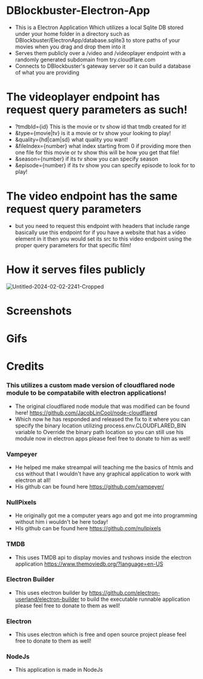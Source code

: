 # DBlockbuster-Electron-App
- This is a Electron Application Which utilizes a local Sqlite DB stored under your home folder in a directory such as DBlockbuster/ElectronApp/database.sqlite3 to store paths of your movies when you drag and drop them into it
- Serves them publicly over a /video and /videoplayer endpoint with a randomly generated subdomain from try.cloudflare.com
- Connects to DBlockbuster's gateway server so it can build a database of what you are providing


# The videoplayer endpoint has request query parameters as such!
- ?tmdbId={id} This is the movie or tv show id that tmdb created for it!
- &type={movie|tv} is it a movie or tv show your looking to play!
- &quality={hd|cam|sd} what quality you want!
- &fileIndex={number} what index starting from 0 if providing more then one file for this movie or tv show this will be how you get that file!
- &season={number} if its tv show you can specify season
- &episode={number} if its tv show you can specify episode to look for to play!

# The video endpoint has the same request query parameters
- but you need to request this endpoint with headers that include range basically use this endpoint for if you have a website that has a video element in it then you would set its src to this video endpoint using the proper query parameters for that specific film!

# How it serves files publicly
![Untitled-2024-02-02-2241-Cropped](https://github.com/john1234brown/DBlockbuster-Electron-App/assets/8825800/0146e6af-9d26-41de-ab42-aa60da75c79e)

# Screenshots

# Gifs


# Credits

### This utilizes a custom made version of cloudflared node module to be compatabile with electron applications!
- The original cloudflared node module that was modified can be found here!
https://github.com/JacobLinCool/node-cloudflared
- Which now he has responded and released the fix to it where you can specify the binary location utilizing process.env.CLOUDFLARED_BIN variable to Override the binary path location so you can still use his module now in electron apps please feel free to donate to him as well!

### Vampeyer
- He helped me make streampal will teaching me the basics of htmls and css without that I wouldn't have any graphical application to work with electron at all!
- His github can be found here https://github.com/vampeyer/

### NullPixels
- He originally got me a computer years ago and got me into programming without him i wouldn't be here today!
- HIs github can be found here https://github.com/nullpixels

### TMDB
- This uses TMDB api to display movies and tvshows inside the electron application https://www.themoviedb.org/?language=en-US
### Electron Builder
- This uses electron builder by https://github.com/electron-userland/electron-builder to build the executable runnable application please feel free to donate to them as well!
### Electron
- This uses electron which is free and open source project please feel free to donate to them as well!
### NodeJs
- This application is made in NodeJs
